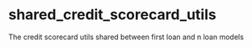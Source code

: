 # shared_credit_scorecard_utils
The credit scorecard utils shared between first loan and n loan models

